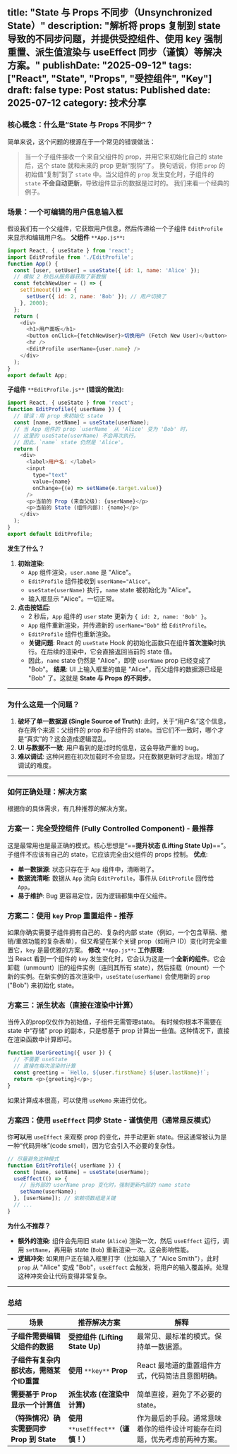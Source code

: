 title: "State 与 Props 不同步（Unsynchronized State）"
description: "解析将 props 复制到 state 导致的不同步问题，并提供受控组件、使用 key 强制重置、派生值渲染与 useEffect 同步（谨慎）等解决方案。"
publishDate: "2025-09-12"
tags: ["React", "State", "Props", "受控组件", "Key"]
draft: false
type: Post
status: Published
date: 2025-07-12
category: 技术分享
---
### 核心概念：什么是“State 与 Props 不同步”？
简单来说，这个问题的根源在于一个常见的错误做法：

> 当一个子组件接收一个来自父组件的 prop，并用它来初始化自己的 state 后，这个 state 就和未来的 prop 更新“脱钩”了。
换句话说，你把 `prop` 的初始值“复制”到了 `state` 中。当父组件的 `prop` 发生变化时，子组件的 `state` **不会自动更新**，导致组件显示的数据是过时的。
我们来看一个经典的例子。
### 场景：一个可编辑的用户信息输入框
假设我们有一个父组件，它获取用户信息，然后传递给一个子组件 `EditProfile` 来显示和编辑用户名。
**父组件** `**App.js**`**:**
```JavaScript
import React, { useState } from 'react';
import EditProfile from './EditProfile';
function App() {
  const [user, setUser] = useState({ id: 1, name: 'Alice' });
  // 模拟 2 秒后从服务器获取了新数据
  const fetchNewUser = () => {
    setTimeout(() => {
      setUser({ id: 2, name: 'Bob' }); // 用户切换了
    }, 2000);
  };
  return (
    <div>
      <h1>用户面板</h1>
      <button onClick={fetchNewUser}>切换用户 (Fetch New User)</button>
      <hr />
      <EditProfile userName={user.name} />
    </div>
  );
}
export default App;
```
**子组件** `**EditProfile.js**` **(错误的做法):**
```JavaScript
import React, { useState } from 'react';
function EditProfile({ userName }) {
  // 错误：用 prop 来初始化 state
  const [name, setName] = useState(userName);
  // 当 App 组件的 prop `userName` 从 'Alice' 变为 'Bob' 时，
  // 这里的 useState(userName) 不会再次执行。
  // 因此，`name` state 仍然是 'Alice'。
  return (
    <div>
      <label>用户名: </label>
      <input
        type="text"
        value={name}
        onChange={(e) => setName(e.target.value)}
      />
      <p>当前的 Prop (来自父级): {userName}</p>
      <p>当前的 State (组件内部): {name}</p>
    </div>
  );
}
export default EditProfile;
```
**发生了什么？**
1. **初始渲染**:
    - `App` 组件渲染，`user.name` 是 "Alice"。
    - `EditProfile` 组件接收到 `userName="Alice"`。
    - `useState(userName)` 执行，`name` state 被初始化为 "Alice"。
    - 输入框显示 "Alice"。一切正常。
2. **点击按钮后**:
    - 2 秒后，`App` 组件的 `user` state 更新为 `{ id: 2, name: 'Bob' }`。
    - `App` 组件重新渲染，并传递新的 `userName="Bob"` 给 `EditProfile`。
    - `EditProfile` 组件也重新渲染。
    - **关键问题**: React 的 `useState` Hook 的初始化函数只在组件**首次渲染**时执行。在后续的渲染中，它会直接返回当前的 state 值。
    - 因此，`name` state 仍然是 "Alice"，即使 `userName` prop 已经变成了 "Bob"。
**结果**: UI 上输入框里的值是 "Alice"，而父组件的数据源已经是 "Bob" 了。这就是 **State 与 Props 的不同步**。
---
### 为什么这是一个问题？
1. **破坏了单一数据源 (Single Source of Truth)**: 此时，关于“用户名”这个信息，存在两个来源：父组件的 prop 和子组件的 state。当它们不一致时，哪个才是“真实”的？这会造成逻辑混乱。
2. **UI 与数据不一致**: 用户看到的是过时的信息，这会导致严重的 bug。
3. **难以调试**: 这种问题在初次加载时不会显现，只在数据更新时才出现，增加了调试的难度。
---
### 如何正确处理：解决方案
根据你的具体需求，有几种推荐的解决方案。
### 方案一：完全受控组件 (Fully Controlled Component) - 最推荐
这是最常用也是最正确的模式。核心思想是“==**提升状态 (Lifting State Up)**==”。子组件不应该有自己的 state，它应该完全由父组件的 props 控制。
**优点**:
- **单一数据源**: 状态只存在于 `App` 组件中，清晰明了。
- **数据流清晰**: 数据从 `App` 流向 `EditProfile`，事件从 `EditProfile` 回传给 `App`。
- **易于维护**: Bug 更容易定位，因为逻辑都集中在父组件。
### 方案二：使用 `key` Prop 重置组件 - 推荐
如果你确实需要子组件拥有自己的、复杂的内部 state（例如，一个包含草稿、撤销/重做功能的复杂表单），但又希望在某个关键 prop（如用户 ID）变化时完全重置它，`key` 是最优雅的方案。
**修改** `**App.js**`**:**
**工作原理**:  
当 React 看到一个组件的 `key` 发生变化时，它会认为这是一个**全新的组件**。它会卸载（unmount）旧的组件实例（连同其所有 state），然后挂载（mount）一个新的实例。在新实例的首次渲染中，`useState(userName)` 会使用新的 `prop` ("Bob") 来初始化 state。
### 方案三：派生状态（直接在渲染中计算）
当传入的prop仅仅作为初始值，子组件无需管理state。
有时候你根本不需要在 state 中“存储” prop 的副本，只是想基于 prop 计算出一些值。这种情况下，直接在渲染函数中计算即可。
```JavaScript
function UserGreeting({ user }) {
  // 不需要 useState
  // 直接在每次渲染时计算
  const greeting = `Hello, ${user.firstName} ${user.lastName}!`;
  return <p>{greeting}</p>;
}
```
如果计算成本很高，可以使用 `useMemo` 来进行优化。
### 方案四：使用 `useEffect` 同步 State - 谨慎使用（通常是反模式）
你**可以**用 `useEffect` 来观察 prop 的变化，并手动更新 state。但这通常被认为是一种“代码异味”(code smell)，因为它会引入不必要的复杂性。
```JavaScript
// 尽量避免这种模式
function EditProfile({ userName }) {
  const [name, setName] = useState(userName);
  useEffect(() => {
    // 当外部的 userName prop 变化时，强制更新内部的 name state
    setName(userName);
  }, [userName]); // 依赖项数组是关键
  // ...
}
```
**为什么不推荐？**
- **额外的渲染**: 组件会先用旧 state (`Alice`) 渲染一次，然后 `useEffect` 运行，调用 `setName`，再用新 state (`Bob`) 重新渲染一次。这会影响性能。
- **逻辑冲突**: 如果用户正在输入框里打字（比如输入了 "Alice Smith"），此时 `prop` 从 "Alice" 变成 "Bob"，`useEffect` 会触发，将用户的输入覆盖掉。处理这种冲突会让代码变得非常复杂。
---
### 总结
|场景|推荐解决方案|解释|
|---|---|---|
|**子组件需要编辑父组件的数据**|**受控组件 (Lifting State Up)**|最常见、最标准的模式。保持单一数据源。|
|**子组件有复杂内部状态，需随某个ID重置**|**使用** `**key**` **Prop**|React 最地道的重置组件方式，代码简洁且意图明确。|
|**需要基于 Prop 显示一个计算值**|**派生状态 (在渲染中计算)**|简单直接，避免了不必要的 state。|
|**（特殊情况）确实需要同步 Prop 到 State**|**使用** `**useEffect**`**（谨慎！）**|作为最后的手段。通常意味着你的组件设计可能存在问题，优先考虑前两种方案。|
